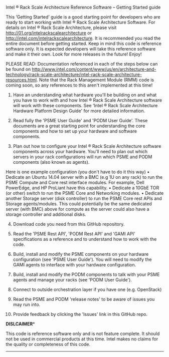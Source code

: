 Intel ® Rack Scale Architecture Reference Software – Getting Started guide 
 
This ‘Getting Started’ guide is a good starting point for developers who are ready to start working with Intel ® Rack Scale Architecture Software. For details on Intel ® Rack Scale Architecture, please visit http://01.org/intelrackscalearchitecture or http://intel.com/intelrackscalearchitecture. It is recommended you read the entire document before getting started. Keep in mind this code is reference software only. It is expected developers will take this reference software and make it their own. Look for more releases in the future! Enjoy!

PLEASE READ: Documentation referenced in each of the steps below can be found on http://www.intel.com/content/www/us/en/architecture-and-technology/rack-scale-architecture/intel-rack-scale-architecture-resources.html. Note that the Rack Management Module (RMM) code is coming soon, so any references to this aren't implemented at this time!

1)	Have an understanding what hardware you'll be building on and what you have to work with and how Intel ® Rack Scale Architecture software will work with these components. See ‘Intel ® Rack Scale Architecture Hardware Platform Design Guide' for more detailed information.

2)	Read fully the 'PSME User Guide' and 'PODM User Guide'. These documents are a great starting point for understanding the core components and how to set up your hardware and software components.

3)	Plan out how to configure your Intel ® Rack Scale Architecture software components across your hardware. You'll need to plan out which servers in your rack configurations will run which PSME and PODM components (also known as agents). 

Here is one example configuration (you don't have to do it this way)
•	Dedicate an Ubuntu 14.04 server with a BMC (e.g 1U on any rack) to run the PSME Compute and Core rest interface modules. For example, Dell PowerEdge, and HP ProLiant have this capability.
•	Dedicate a 10GbE TOR (or other) switch to run the PSME Core and Networking modules.
•	Dedicate another Storage server (disk controller) to run the PSME Core rest APIs and Storage agents/modules. This could potentially be the same dedicated server (with BMC) above for compute as the server could also have a storage controller and additional disks.  

4)	Download code you need from this GitHub repository.

5)	Read the 'PSME Rest API', 'PODM Rest API' and 'GAMI API' specifications as a reference and to understand how to work with the code.

6)	Build, install and modify the PSME components on your hardware configuration (see 'PSME User Guide'). You will need to modify the GAMI agents to interface with your hardware configuration.

7)	Build, install and modify the PODM components to talk with your PSME agents and manage your racks (see 'PODM User Guide').

8)	Connect to outside orchestration layer if you have one (e.g. OpenStack)

9)	Read the PSME and PODM 'release notes' to be aware of issues you may run into.

10)	Provide feedback by clicking the 'Issues' link in this GitHub repo. 

********************************************************DISLCAIMER*********************************************************

This code is reference software only and is not feature complete. It should not be used in commercial products at this time. Intel makes no claims for the quality or completeness of this code.
***************************************************************************************************************************
